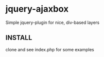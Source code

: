 # jquery-ajaxbox

Simple jquery-plugin for nice, div-based layers

## INSTALL

clone and see index.php for some examples